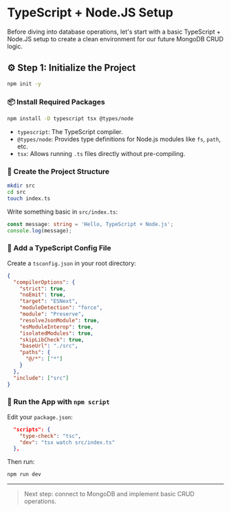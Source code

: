 # TypeScript + Node.JS Setup

Before diving into database operations, let's start with a basic TypeScript + Node.JS setup to create a clean environment for our future MongoDB CRUD logic.

## ⚙️ Step 1: Initialize the Project

```bash
npm init -y
```

### 📦 Install Required Packages

```bash
npm install -D typescript tsx @types/node
```

- `typescript`: The TypeScript compiler.
- `@types/node`: Provides type definitions for Node.js modules like `fs`, `path`, etc.
- `tsx`: Allows running `.ts` files directly without pre-compiling.

### 📁 Create the Project Structure

```bash
mkdir src
cd src
touch index.ts
```

Write something basic in `src/index.ts`:

```ts
const message: string = 'Hello, TypeScript + Node.js';
console.log(message);
```

### 🔧 Add a TypeScript Config File

Create a `tsconfig.json` in your root directory:

```json
{
  "compilerOptions": {
    "strict": true,
    "noEmit": true,
    "target": "ESNext",
    "moduleDetection": "force",
    "module": "Preserve",
    "resolveJsonModule": true,
    "esModuleInterop": true,
    "isolatedModules": true,
    "skipLibCheck": true,
    "baseUrl": "./src",
    "paths": {
      "@/*": ["*"]
    }
  },
  "include": ["src"]
}
```

### 🚀 Run the App with `npm script`

Edit your `package.json`:

```json
  "scripts": {
    "type-check": "tsc",
    "dev": "tsx watch src/index.ts"
  },
```

Then run:

```bash
npm run dev
```

---

> Next step: connect to MongoDB and implement basic CRUD operations.
